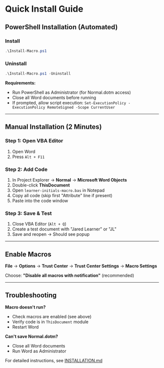 # Quick Install Guide

## PowerShell Installation (Automated)

### Install
```powershell
.\Install-Macro.ps1
```

### Uninstall
```powershell
.\Install-Macro.ps1 -Uninstall
```

**Requirements:**
- Run PowerShell as Administrator (for Normal.dotm access)
- Close all Word documents before running
- If prompted, allow script execution: `Set-ExecutionPolicy -ExecutionPolicy RemoteSigned -Scope CurrentUser`

---

## Manual Installation (2 Minutes)

### Step 1: Open VBA Editor
1. Open Word
2. Press `Alt + F11`

### Step 2: Add Code
1. In Project Explorer → **Normal** → **Microsoft Word Objects**
2. Double-click **ThisDocument**
3. Open `learner-initials-macro.bas` in Notepad
4. Copy all code (skip first "Attribute" line if present)
5. Paste into the code window

### Step 3: Save & Test
1. Close VBA Editor (`Alt + Q`)
2. Create a test document with "Jared Learner" or "JL"
3. Save and reopen → Should see popup

---

## Enable Macros

**File** → **Options** → **Trust Center** → **Trust Center Settings** → **Macro Settings**

Choose: **"Disable all macros with notification"** (recommended)

---

## Troubleshooting

**Macro doesn't run?**
- Check macros are enabled (see above)
- Verify code is in `ThisDocument` module
- Restart Word

**Can't save Normal.dotm?**
- Close all Word documents
- Run Word as Administrator

For detailed instructions, see [INSTALLATION.md](INSTALLATION.md)

